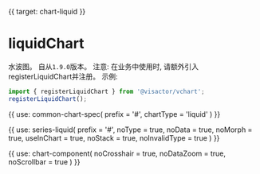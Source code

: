 {{ target: chart-liquid }}

# liquidChart

水波图。 
自从`1.9.0`版本。
注意: 在业务中使用时, 请额外引入registerLiquidChart并注册。
示例:
```ts
import { registerLiquidChart } from '@visactor/vchart';
registerLiquidChart();
```

{{ use: common-chart-spec(
    prefix = '#',
    chartType = 'liquid'
) }}

{{ use: series-liquid(
  prefix = '#',
  noType = true,
  noData = true,
  noMorph = true,
  useInChart = true,
  noStack = true,
  noInvalidType = true
) }}

{{ use: chart-component(
  noCrosshair = true,
  noDataZoom = true,
  noScrollbar = true
) }}
